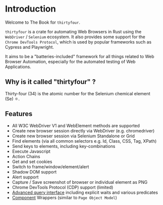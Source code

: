 # Introduction

Welcome to The Book for `thirtyfour`.

`thirtyfour` is a crate for automating Web Browsers in Rust using the `WebDriver` / `Selenium` ecosystem.
It also provides some support for the `Chrome DevTools Protocol`, which is used by popular frameworks
such as Cypress and Playwright.

It aims to be a "batteries-included" framework for all things related to Web Browser Automation,
especially for the automated testing of Web Applications.

## Why is it called "thirtyfour" ?

Thirty-four (34) is the atomic number for the Selenium chemical element (Se) ⚛️.

## Features

- All W3C WebDriver V1 and WebElement methods are supported
- Create new browser session directly via WebDriver (e.g. chromedriver)
- Create new browser session via Selenium Standalone or Grid
- Find elements (via all common selectors e.g. Id, Class, CSS, Tag, XPath)
- Send keys to elements, including key-combinations
- Execute Javascript
- Action Chains
- Get and set cookies
- Switch to frame/window/element/alert
- Shadow DOM support
- Alert support
- Capture / Save screenshot of browser or individual element as PNG
- Chrome DevTools Protocol (CDP) support (limited)
- [Advanced query interface](./features/queries.md) including explicit waits and various predicates
- [Component](./features/components.md) Wrappers (similar to `Page Object Model`)